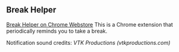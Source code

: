 Break Helper
------------

[Break Helper on Chrome Webstore](https://chrome.google.com/webstore/detail/dllmmaniogaffdnagcenlnnlbahmlmld)
This is a Chrome extension that periodically reminds you to take a break.

Notification sound credits: _VTK Productions (vtkproductions.com)_
